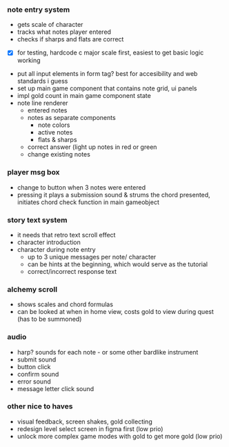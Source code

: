 ### note entry system

- gets scale of character
- tracks what notes player entered
- checks if sharps and flats are correct
- [x] for testing, hardcode c major scale first, easiest to get basic logic working
- put all input elements in form tag? best for accesibility and web standards i guess
- set up main game component that contains note grid, ui panels
- impl gold count in main game component state
- note line renderer
  - entered notes
  - notes as separate components
    - note colors
    - active notes
    - flats & sharps
  - correct answer (light up notes in red or green
  - change existing notes

### player msg box

- change to button when 3 notes were entered
- pressing it plays a submission sound & strums the chord presented, initiates chord check function in main gameobject

### story text system

- it needs that retro text scroll effect
- character introduction
- character during note entry
  - up to 3 unique messages per note/ character
  - can be hints at the beginning, which would serve as the tutorial
  - correct/incorrect response text

### alchemy scroll

- shows scales and chord formulas
- can be looked at when in home view, costs gold to view during quest (has to be summoned)

### audio

- harp? sounds for each note - or some other bardlike instrument
- submit sound
- button click
- confirm sound
- error sound
- message letter click sound

### other nice to haves

- visual feedback, screen shakes, gold collecting
- redesign level select screen in figma first (low prio)
- unlock more complex game modes with gold to get more gold (low prio)
